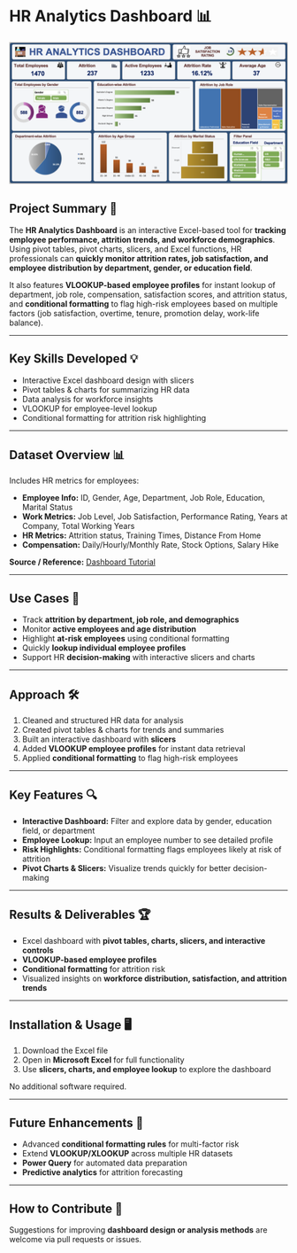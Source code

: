 # HR Analytics Dashboard 📊

![Dashboard Snapshot](dashboard.png)  

## Project Summary 🌟

The **HR Analytics Dashboard** is an interactive Excel-based tool for **tracking employee performance, attrition trends, and workforce demographics**. Using pivot tables, pivot charts, slicers, and Excel functions, HR professionals can **quickly monitor attrition rates, job satisfaction, and employee distribution by department, gender, or education field**.

It also features **VLOOKUP-based employee profiles** for instant lookup of department, job role, compensation, satisfaction scores, and attrition status, and **conditional formatting** to flag high-risk employees based on multiple factors (job satisfaction, overtime, tenure, promotion delay, work-life balance).

---

## Key Skills Developed 💡

* Interactive Excel dashboard design with slicers
* Pivot tables & charts for summarizing HR data
* Data analysis for workforce insights
* VLOOKUP for employee-level lookup
* Conditional formatting for attrition risk highlighting

---

## Dataset Overview 📊

Includes HR metrics for employees:

* **Employee Info:** ID, Gender, Age, Department, Job Role, Education, Marital Status
* **Work Metrics:** Job Level, Job Satisfaction, Performance Rating, Years at Company, Total Working Years
* **HR Metrics:** Attrition status, Training Times, Distance From Home
* **Compensation:** Daily/Hourly/Monthly Rate, Stock Options, Salary Hike

**Source / Reference:** [Dashboard Tutorial](https://youtu.be/4WUzvr9jxGc?si=ujGwv3HHSlOqnQws)

---

## Use Cases 💼

* Track **attrition by department, job role, and demographics**
* Monitor **active employees and age distribution**
* Highlight **at-risk employees** using conditional formatting
* Quickly **lookup individual employee profiles**
* Support HR **decision-making** with interactive slicers and charts

---

## Approach 🛠️

1. Cleaned and structured HR data for analysis
2. Created pivot tables & charts for trends and summaries
3. Built an interactive dashboard with **slicers**
4. Added **VLOOKUP employee profiles** for instant data retrieval
5. Applied **conditional formatting** to flag high-risk employees

---

## Key Features 🔍

* **Interactive Dashboard:** Filter and explore data by gender, education field, or department
* **Employee Lookup:** Input an employee number to see detailed profile
* **Risk Highlights:** Conditional formatting flags employees likely at risk of attrition
* **Pivot Charts & Slicers:** Visualize trends quickly for better decision-making

---

## Results & Deliverables 🏆

* Excel dashboard with **pivot tables, charts, slicers, and interactive controls**
* **VLOOKUP-based employee profiles**
* **Conditional formatting** for attrition risk
* Visualized insights on **workforce distribution, satisfaction, and attrition trends**

---

## Installation & Usage 🖥️

1. Download the Excel file
2. Open in **Microsoft Excel** for full functionality
3. Use **slicers, charts, and employee lookup** to explore the dashboard

No additional software required.

---

## Future Enhancements 🔮

* Advanced **conditional formatting rules** for multi-factor risk
* Extend **VLOOKUP/XLOOKUP** across multiple HR datasets
* **Power Query** for automated data preparation
* **Predictive analytics** for attrition forecasting

---

## How to Contribute 🤝

Suggestions for improving **dashboard design or analysis methods** are welcome via pull requests or issues.
